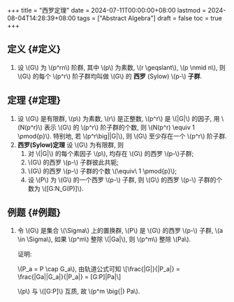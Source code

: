 +++
title = "西罗定理"
date = 2024-07-11T00:00:00+08:00
lastmod = 2024-08-04T14:28:39+08:00
tags = ["Abstract Algebra"]
draft = false
toc = true
+++

## 定义 {#定义}

1.  设 \\(G\\) 为 \\(p^rn\\) 阶群, 其中 \\(p\\) 为素数, \\(r \geqslant\\), \\(p \nmid n\\),
    则 \\(G\\) 的每个 \\(p^r\\) 阶子群均叫做 \\(G\\) 的 **西罗** (Sylow) \\(p-\\) **子群**.


## 定理 {#定理}

1.  设 \\(G\\) 是有限群, \\(p\\) 为素数, \\(r\\) 是正整数, \\(p^r\\) 是 \\(|G|\\) 的因子, 用
    \\(N(p^r)\\) 表示 \\(G\\) 的 \\(p^r\\) 阶子群的个数, 则
    \\(N(p^r) \equiv 1 \pmod{p}\\). 特别地, 若 \\(p^r\big||G|\\), 则 \\(G\\) 至少存在一个
    \\(p^r\\) 阶子群.
2.  **西罗(Sylow)定理** 设 \\(G\\) 为有限群, 则
    1.  对 \\(|G|\\) 的每个素因子 \\(p\\), 均存在 \\(G\\) 的西罗 \\(p-\\)子群;
    2.  \\(G\\) 的西罗 \\(p-\\) 子群彼此共轭;
    3.  \\(G\\) 的西罗 \\(p-\\) 子群的个数 \\(\equiv\ 1 \pmod{p}\\);
    4.  设 \\(P\\) 为 \\(G\\) 的一个西罗 \\(p-\\) 子群, 则 \\(G\\) 的西罗 \\(p-\\) 子群的个
        数为 \\([G:N\_G(P)]\\).


## 例题 {#例题}

1.  令 \\(G\\) 是集合 \\(\Sigma\\) 上的置换群, \\(P\\) 是 \\(G\\) 的西罗 \\(p-\\) 子群,
    \\(a \in \Sigma\\), 如果 \\(p^m\\) 整除 \\(|Ga|\\), 则 \\(p^m\\) 整除 \\(Pa\\).

    证明:

    \\(P\_a = P \cap G\_a\\), 由轨道公式可知
    \\[\frac{|G|}{|P\_a|} = \frac{|Ga||G\_a|}{|P\_a|} = [G:P]|Pa|\\]

    \\(p\\) 与 \\([G:P]\\) 互质, 故 \\(p^m \big{|} Pa\\).
